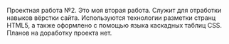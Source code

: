 Проектная работа №2.
Это моя вторая работа. Служит для отработки навыков вёрстки сайта.
Используются технологии разметки странц HTML5, а также оформлено с помощью языка каскадных таблиц CSS.
Планов на доработку проекта нет.